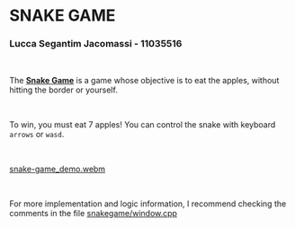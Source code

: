<h1> SNAKE GAME </h1>

<h3> Lucca Segantim Jacomassi - 11035516 </h3>

<br />

The <strong>[Snake Game](https://lulcca.github.io/abcg/snakegame/)</strong> is a game whose objective is to eat the apples, without hitting the border or yourself.

<br />

To win, you must eat 7 apples! You can control the snake with keyboard `arrows` or `wasd`.

<br />

[snake-game_demo.webm](https://user-images.githubusercontent.com/56274210/199039677-45c355f4-c42a-4f9d-8f08-a1b732b35e9f.webm)

<br />

For more implementation and logic information, I recommend checking the comments in the file [snakegame/window.cpp](https://github.com/lulcca/abcg/blob/main/examples/snakegame/window.cpp)
